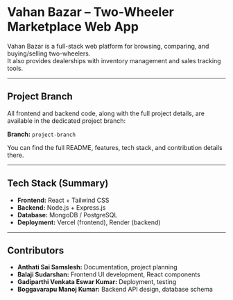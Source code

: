 # Vahan Bazar – Two-Wheeler Marketplace Web App

Vahan Bazar is a full-stack web platform for browsing, comparing, and buying/selling two-wheelers.  
It also provides dealerships with inventory management and sales tracking tools.

---

## Project Branch
All frontend and backend code, along with the full project details, are available in the dedicated project branch:

**Branch:** `project-branch`

You can find the full README, features, tech stack, and contribution details there.

---

## Tech Stack (Summary)
- **Frontend:** React + Tailwind CSS  
- **Backend:** Node.js + Express.js  
- **Database:** MongoDB / PostgreSQL  
- **Deployment:** Vercel (frontend), Render (backend)  

---

## Contributors
- **Anthati Sai Samslesh:** Documentation, project planning 
- **Balaji Sudarshan:** Frontend UI development, React components  
- **Gadiparthi Venkata Eswar Kumar:** Deployment, testing  
- **Boggavarapu Manoj Kumar:** Backend API design, database schema

